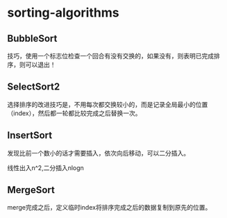 # sorting-algorithms

## BubbleSort

技巧，使用一个标志位检查一个回合有没有交换的，如果没有，则表明已完成排序，则可以退出！

## SelectSort2

选择排序的改进技巧是，不用每次都交换较小的，而是记录全局最小的位置（index），然后都一轮都比较完成之后替换一次。

## InsertSort

发现比前一个数小的话才需要插入，依次向后移动，可以二分插入。

线性出入n^2,二分插入nlogn

## MergeSort

merge完成之后，定义临时index将排序完成之后的数据复制到原先的位置。



